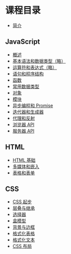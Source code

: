 # 课程目录

- [简介](README.md)

## JavaScript

- [概述](chapters/ch12-javascript-intro.md)
- [基本语法和数据类型（略）]()
- [运算符和表达式（略）]()
- [语句和程序结构](chapters/ch15-statement-structure.md)
- [函数](chapters/ch16-function.md)
- [常用数据类型]()
- [对象](chapters/ch18-object.md)
- [模块]()
- [异步编程和 Promise]()
- [迭代器和生成器]()
- [代理和反射]()
- [浏览器 API]()
- [服务器 API]()

## HTML

- [HTML 基础](chapters/ch01-html-basic.md)
- [多媒体和嵌入](chapters/ch02-mutimedia-embed.md)
- [表格和表单](chapters/ch03-table-form.md)

## CSS

- [CSS 起步](chapters/ch04-css-basic.md)
- [层叠与继承](chapters/ch05-cascade-inherit.md)
- [选择器](chapters/ch06-selectors.md)
- [盒模型](chapters/ch07-box.md)
- [背景与边框](chapters/ch08-background-border.md)
- [格式化表格](chapters/ch09-table.md)
- [格式化文本](chapters/ch10-text.md)
- [CSS 布局](chapters/ch11-layout.md)
